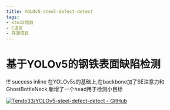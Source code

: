```yaml
---
title: YOLOv5-steel-defect-detect
tags:
- stm32项目
- C语言
- 开源项目
---
```


# 基于YOLOv5的钢铁表面缺陷检测

!!! success inline
    在YOLOv5s的基础上,在backbone加了SE注意力和GhostBottleNeck,新增了一个head用于检测小目标

[![Tendo33/YOLOv5-steel-defect-detect - GitHub](https://gh-card.dev/repos/Tendo33/YOLOv5-steel-defect-detect.svg?fullname=)](https://github.com/Tendo33/YOLOv5-steel-defect-detect)
